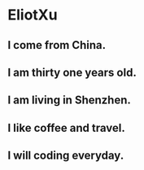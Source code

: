 # EliotXu
## I come from China.
## I am thirty one years old. 
## I am living in Shenzhen.
## I like coffee and travel.
## I will coding everyday.
